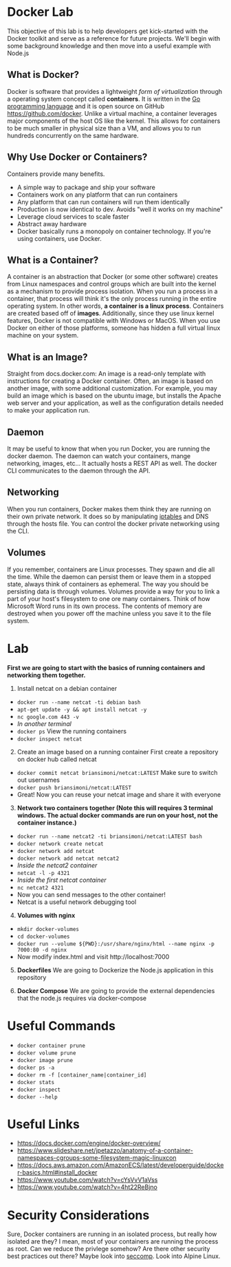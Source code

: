 # Docker Lab

This objective of this lab is to help developers get kick-started with the Docker toolkit and serve as a reference for future projects. We'll begin with some background knowledge and then move into a useful example with Node.js

## What is Docker?
Docker is software that provides a lightweight *form of virtualization* through a operating system concept called **containers**. It is written in the [Go programming language](https://golang.org/) and it is open source on GitHub https://github.com/docker. Unlike a virtual machine, a container leverages major components of the host OS like the kernel. This allows for containers to be much smaller in physical size than a VM, and allows you to run hundreds concurrently on the same hardware.

## Why Use Docker or Containers?
Containers provide many benefits.
* A simple way to package and ship your software
* Containers work on any platform that can run containers
* Any platform that can run containers will run them identically
* Production is now identical to dev. Avoids "well it works on my machine"
* Leverage cloud services to scale faster
* Abstract away hardware
* Docker basically runs a monopoly on container technology. If you're using containers, use Docker.

## What is a Container?
A container is an abstraction that Docker (or some other software) creates from Linux namespaces and control groups which are built into the kernel as a mechanism to provide process isolation. When you run a process in a container, that process will think it's the only process running in the entire operating system. In other words, **a container is a linux process**. Containers are created based off of **images**. Additionally, since they use linux kernel features, Docker is not compatible with Windows or MacOS. When you use Docker on either of those platforms, someone has hidden a full virtual linux machine on your system.

## What is an Image?
Straight from docs.docker.com: An image is a read-only template with instructions for creating a Docker container. Often, an image is based on another image, with some additional customization. For example, you may build an image which is based on the ubuntu image, but installs the Apache web server and your application, as well as the configuration details needed to make your application run.

## Daemon
It may be useful to know that when you run Docker, you are running the docker daemon. The daemon can watch your containers, mange networking, images, etc... It actually hosts a REST API as well. The docker CLI communicates to the daemon through the API.

## Networking
When you run containers, Docker makes them think they are running on their own private network. It does so by manipulating [iptables](https://linux.die.net/man/8/iptables) and DNS through the hosts file. You can control the docker private networking using the CLI.

## Volumes
If you remember, containers are Linux processes. They spawn and die all the time. While the daemon can persist them or leave them in a stopped state, always think of containers as ephemeral. The way you should be persisting data is through volumes. Volumes provide a way for you to link a part of your host's filesystem to one ore many containers. Think of how Microsoft Word runs in its own process. The contents of memory are destroyed when you power off the machine unless you save it to the file system. 


# Lab
**First we are going to start with the basics of running containers and networking them together.**
1. Install netcat on a debian container
* `docker run --name netcat -ti debian bash`
* `apt-get update -y && apt install netcat -y`
* `nc google.com 443 -v`
* *In another terminal*
* `docker ps` View the running containers
* `docker inspect netcat`

2. Create an image based on a running container
First create a repository on docker hub called netcat
* `docker commit netcat briansimoni/netcat:LATEST` Make sure to switch out usernames
* `docker push briansimoni/netcat:LATEST`
* Great! Now you can reuse your netcat image and share it with everyone

3. **Network two containers together (Note this will requires 3 terminal windows. The actual docker commands are run on your host, not the container instance.)**
* `docker run --name netcat2 -ti briansimoni/netcat:LATEST bash`
* `docker network create netcat`
* `docker network add netcat`
* `docker network add netcat netcat2`
* *Inside the netcat2 container*
* `netcat -l -p 4321`
* *Inside the first netcat container*
* `nc netcat2 4321`
* Now you can send messages to the other container!
* Netcat is a useful network debugging tool

4. **Volumes with nginx**
* `mkdir docker-volumes`
* `cd docker-volumes`
* `docker run --volume ${PWD}:/usr/share/nginx/html --name nginx -p 7000:80 -d nginx`
* Now modify index.html and visit http://localhost:7000

5. **Dockerfiles**
We are going to Dockerize the Node.js application in this repository

6. **Docker Compose**
We are going to provide the external dependencies that the node.js requires via docker-compose

# Useful Commands
* `docker container prune`
* `docker volume prune`
* `docker image prune`
* `docker ps -a`
* `docker rm -f [container_name|container_id]`
* `docker stats`
* `docker inspect`
* `docker --help`

# Useful Links
* https://docs.docker.com/engine/docker-overview/
* https://www.slideshare.net/jpetazzo/anatomy-of-a-container-namespaces-cgroups-some-filesystem-magic-linuxcon
* https://docs.aws.amazon.com/AmazonECS/latest/developerguide/docker-basics.html#install_docker
* https://www.youtube.com/watch?v=cYsVvV1aVss
* https://www.youtube.com/watch?v=4ht22ReBjno

# Security Considerations
Sure, Docker containers are running in an isolated process, but really how isolated are they? I mean, most of your containers are running the process as root. Can we reduce the privlege somehow? Are there other security best practices out there? Maybe look into [seccomp](https://docs.docker.com/engine/security/seccomp/). Look into Alpine Linux.

